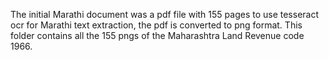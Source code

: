 The initial Marathi document was a pdf file with 155 pages to use tesseract ocr for Marathi text extraction, the pdf is converted to png format. This folder contains all the 155 pngs of the Maharashtra Land Revenue code 1966. 
